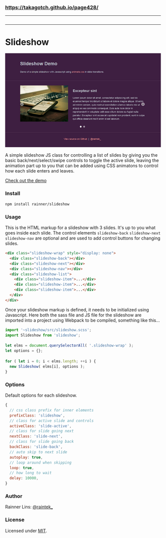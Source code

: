 ### https://takagotch.github.io/page428/
---



```
```

---
[twitter]: http://twitter.com/raintek_
[demo]: https://rainner.github.io/slideshow/
[mit]: http://www.opensource.org/licenses/mit-license.php

# Slideshow

![Slideshow](https://raw.githubusercontent.com/rainner/slideshow/master/thumb.jpg)

A simple slideshow JS class for controlling a list of slides by giving you the basic back/next/select/swipe controls to toggle the active slide, leaving the animation part up to you that can be added using CSS animatons to control how each slide enters and leaves.

[Check out the demo][demo]

### Install

```bash
npm install rainner/slideshow
```

### Usage

This is the HTML markup for a slideshow with 3 slides. It's up to you what goes inside each slide. The control elements `slideshow-back` `slideshow-next` `slideshow-nav` are optional and are used to add control buttons for changing slides.

```html
<div class="slideshow-wrap" style="display: none">
  <div class="slideshow-back"></div>
  <div class="slideshow-next"></div>
  <div class="slideshow-nav"></div>
  <div class="slideshow-list">
    <div class="slideshow-item">...</div>
    <div class="slideshow-item">...</div>
    <div class="slideshow-item">...</div>
  </div>
</div>
```

Once your slideshow markup is defined, it needs to be initialized using Javascript. Here both the sass file and JS file for the slideshow are imported into a project using Webpack to be compiled, something like this...

```js
import '~slideshow/src/slideshow.scss';
import Slideshow from 'slideshow';

let elms = document.querySelectorAll( '.slideshow-wrap' );
let options = {};

for ( let i = 0; i < elms.length; ++i ) {
  new Slideshow( elms[i], options );
}
```

### Options

Default options for each slideshow.

```js
{
  // css class prefix for inner elements
  prefixClass: 'slideshow',
  // class for active slide and controls
  activeClass: 'slide-active',
  // class for slide going next
  nextClass: 'slide-next',
  // class for slide going back
  backClass: 'slide-back',
  // auto skip to next slide
  autoplay: true,
  // loop around when skipping
  loop: true,
  // how long to wait
  delay: 10000,
}
```

### Author

Rainner Lins: [@raintek_][twitter]

### License

Licensed under [MIT][mit].



